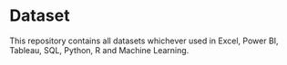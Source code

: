 # Dataset
This repository contains all datasets whichever used in Excel, Power BI, Tableau, SQL, Python, R and Machine Learning.
